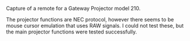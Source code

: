 Capture of a remote for a Gateway Projector model 210.

The projector functions are NEC protocol, however there seems to be mouse cursor emulation that uses RAW signals. I could not test these, but the main projector functions were tested successfully.
